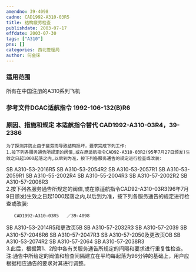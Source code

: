 ```yaml
---
amendno: 39-4098  
cadno: CAD1992-A310-03R5  
title: 结构疲劳检查  
publishdate: 2003-07-17  
effdate: 2003-07-30  
tags: ["A310"]  
pns: []  
categories: 西北管理局  
author: 何金徕  
---
```

  
### 适用范围  
所有在中国注册的A310系列飞机  
  
<!--more-->  
### 参考文件DGAC适航指令 1992-106-132(B)R6  
  
### 原因、措施和规定 本适航指令替代 CAD1992-A310-03R4，39-2386  
    为了探测并防止由于疲劳而导致结构损坏，要求完成下列工作:  
    1.按下列各服务通告所规定的阀值,或在原适航指令CAD92-A310-03R2(95年7月27日颁发)生效之日起1000起落之内,以后到为准，按下列各服务通告的规定进行检查或改装:  
SB A310-53-2016R5 SB A310-53-2054R2 SB A310-53-2057R1 SB A310-53-2059R1 SB A310-55-2002R4 SB A310-55-2004R3 SB A310-57-2002R2 SB A310-57-2006R3  
    2.按下列各服务通告所规定的阀值,或在原适航指令CAD92-A310-03R3(96年7月9日颁发)生效之日起1000起落之内,以后到为准，按下列各服务通告的规定进行检查或改装:  
  
       CAD1992-A310-03R5   ／39-4098  
SB A310-53-2014R5和更改页5B SB A310-57-2032R3 SB A310-57-2039 SB A310-57-2046R6 SB A310-57-2047R3 SB A310-57-2050及更改页OB SB A310-53-2074R2 SB A310-57-2064 SB A310-57-2038R3  
    3.此后，根据第1、2段中各有关服务通告所规定的间隔和要求进行重复性检查。  
注:通告中所给定的阀值和检查间隔建立在平均每起落为96分钟的基础上，用户应根据相应通告的要求对其进行调整。  
